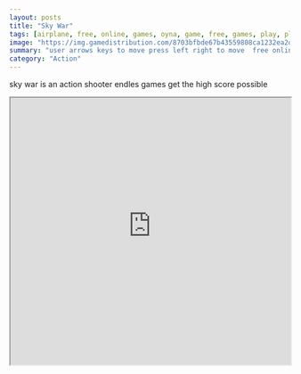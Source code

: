 ```yaml
---
layout: posts
title: "Sky War"
tags: [airplane, free, online, games, oyna, game, free, games, play, play, games]
image: "https://img.gamedistribution.com/8703bfbde67b43559808ca1232ea2d47-512x384.jpeg"
summary: "user arrows keys to move press left right to move  free online games oyna game free games play play games"
category: "Action"
---
```


sky war is an action shooter endles games get the high score possible

<iframe width="100%" height="480px;" src="https://html5.gamedistribution.com/8703bfbde67b43559808ca1232ea2d47/"></iframe>